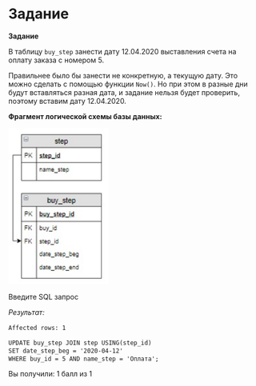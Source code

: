 # Задание

**Задание**

В таблицу `buy_step` занести дату 12.04.2020 выставления счета на оплату заказа с номером 5.

Правильнее было бы занести не конкретную, а текущую дату. Это можно сделать с помощью функции `Now()`. Но при этом в разные дни будут вставляться разная дата, и задание нельзя будет проверить, поэтому  вставим дату 12.04.2020.

**Фрагмент логической схемы базы данных:**

<p float="left">
<img src="cx22.jpg" width="200" />
</p>

Введите SQL запрос

*Результат:*

```mysql
Affected rows: 1
```

```mysql
UPDATE buy_step JOIN step USING(step_id)
SET date_step_beg = '2020-04-12'
WHERE buy_id = 5 AND name_step = 'Оплата';
```

Вы получили: 1 балл из 1
